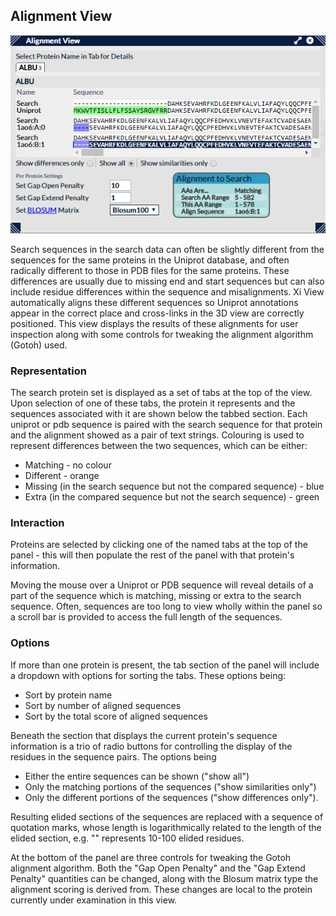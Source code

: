 ## Alignment View ##

![Alignment View](../../img/alignment.png)

Search sequences in the search data can often be slightly different from the sequences for the same proteins in the Uniprot database, and often radically different to those in PDB files for the same proteins. These differences are usually due to missing end and start sequences but can also include residue differences within the sequence and misalignments. Xi View automatically aligns these different sequences so Uniprot annotations appear in the correct place and cross-links in the 3D view are correctly positioned. This view displays the results of these alignments for user inspection along with some controls for tweaking the alignment algorithm (Gotoh) used.

### Representation ###

The search protein set is displayed as a set of tabs at the top of the view. Upon selection of one of these tabs, the protein it represents and the sequences associated with it are shown below the tabbed section. Each uniprot or pdb sequence is paired with the search sequence for that protein and the alignment showed as a pair of text strings. Colouring is used to represent differences between the two sequences, which can be either:

* Matching - no colour
* Different - orange
* Missing (in the search sequence but not the compared sequence) - blue
* Extra (in the compared sequence but not the search sequence) - green

### Interaction ###

Proteins are selected by clicking one of the named tabs at the top of the panel - this will then populate the rest of the panel with that protein's information.

Moving the mouse over a Uniprot or PDB sequence will reveal details of a part of the sequence which is matching, missing or extra to the search sequence. Often, sequences are too long to view wholly within the panel so a scroll bar is provided to access the full length of the sequences.

### Options ###

If more than one protein is present, the tab section of the panel will include a dropdown with options for sorting the tabs. These options being:

* Sort by protein name
* Sort by number of aligned sequences
* Sort by the total score of aligned sequences

Beneath the section that displays the current protein's sequence information is a trio of radio buttons for controlling the display of the residues in the sequence pairs. The options being

* Either the entire sequences can be shown ("show all")
* Only the matching portions of the sequences ("show similarities only")
* Only the different portions of the sequences ("show differences only").

Resulting elided sections of the sequences are replaced with a sequence of quotation marks, whose length is logarithmically related to the length of the elided section, e.g. "" represents 10-100 elided residues.

At the bottom of the panel are three controls for tweaking the Gotoh alignment algorithm. Both the "Gap Open Penalty" and the "Gap Extend Penalty" quantities can be changed, along with the Blosum matrix type the alignment scoring is derived from. These changes are local to the protein currently under examination in this view.




